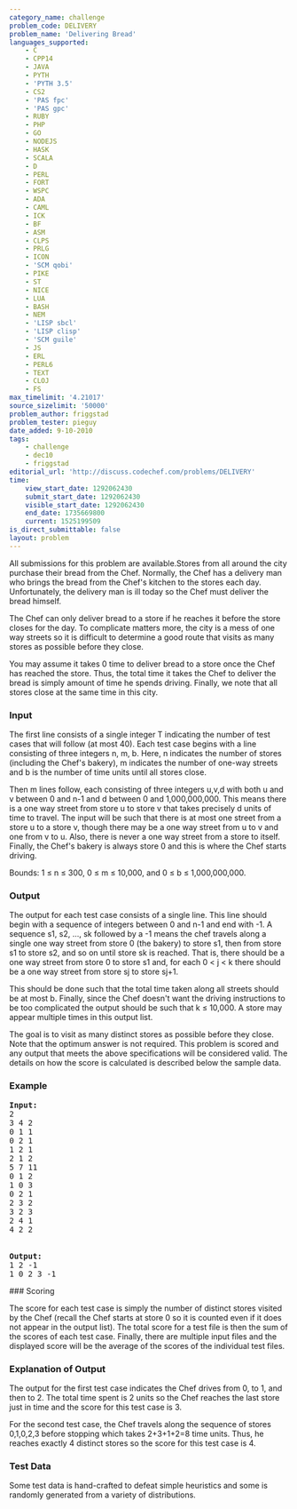 ```yaml
---
category_name: challenge
problem_code: DELIVERY
problem_name: 'Delivering Bread'
languages_supported:
    - C
    - CPP14
    - JAVA
    - PYTH
    - 'PYTH 3.5'
    - CS2
    - 'PAS fpc'
    - 'PAS gpc'
    - RUBY
    - PHP
    - GO
    - NODEJS
    - HASK
    - SCALA
    - D
    - PERL
    - FORT
    - WSPC
    - ADA
    - CAML
    - ICK
    - BF
    - ASM
    - CLPS
    - PRLG
    - ICON
    - 'SCM qobi'
    - PIKE
    - ST
    - NICE
    - LUA
    - BASH
    - NEM
    - 'LISP sbcl'
    - 'LISP clisp'
    - 'SCM guile'
    - JS
    - ERL
    - PERL6
    - TEXT
    - CLOJ
    - FS
max_timelimit: '4.21017'
source_sizelimit: '50000'
problem_author: friggstad
problem_tester: pieguy
date_added: 9-10-2010
tags:
    - challenge
    - dec10
    - friggstad
editorial_url: 'http://discuss.codechef.com/problems/DELIVERY'
time:
    view_start_date: 1292062430
    submit_start_date: 1292062430
    visible_start_date: 1292062430
    end_date: 1735669800
    current: 1525199509
is_direct_submittable: false
layout: problem
---
```

All submissions for this problem are available.Stores from all around the city purchase their bread from the Chef. Normally, the Chef has a delivery man who brings the bread from the Chef's kitchen to the stores each day. Unfortunately, the delivery man is ill today so the Chef must deliver the bread himself.

The Chef can only deliver bread to a store if he reaches it before the store closes for the day. To complicate matters more, the city is a mess of one way streets so it is difficult to determine a good route that visits as many stores as possible before they close.

You may assume it takes 0 time to deliver bread to a store once the Chef has reached the store. Thus, the total time it takes the Chef to deliver the bread is simply amount of time he spends driving. Finally, we note that all stores close at the same time in this city.

### Input

The first line consists of a single integer T indicating the number of test cases that will follow (at most 40). Each test case begins with a line consisting of three integers n, m, b. Here, n indicates the number of stores (including the Chef's bakery), m indicates the number of one-way streets and b is the number of time units until all stores close.

Then m lines follow, each consisting of three integers u,v,d with both u and v between 0 and n-1 and d between 0 and 1,000,000,000. This means there is a one way street from store u to store v that takes precisely d units of time to travel. The input will be such that there is at most one street from a store u to a store v, though there may be a one way street from u to v and one from v to u. Also, there is never a one way street from a store to itself. Finally, the Chef's bakery is always store 0 and this is where the Chef starts driving.

Bounds: 1 ≤ n ≤ 300, 0 ≤ m ≤ 10,000, and 0 ≤ b ≤ 1,000,000,000.

### Output

The output for each test case consists of a single line. This line should begin with a sequence of integers between 0 and n-1 and end with -1. A sequence s1, s2, ..., sk followed by a -1 means the chef travels along a single one way street from store 0 (the bakery) to store s1, then from store s1 to store s2, and so on until store sk is reached. That is, there should be a one way street from store 0 to store s1 and, for each 0 < j < k there should be a one way street from store sj to store sj+1.

This should be done such that the total time taken along all streets should be at most b. Finally, since the Chef doesn't want the driving instructions to be too complicated the output should be such that k ≤ 10,000. A store may appear multiple times in this output list.

The goal is to visit as many distinct stores as possible before they close. Note that the optimum answer is not required. This problem is scored and any output that meets the above specifications will be considered valid. The details on how the score is calculated is described below the sample data.

### Example

<pre>
<b>Input:</b>
2
3 4 2
0 1 1
0 2 1
1 2 1
2 1 2
5 7 11
0 1 2
1 0 3
0 2 1
2 3 2
3 2 3
2 4 1
4 2 2


<b>Output:</b>
1 2 -1
1 0 2 3 -1
</pre>### Scoring

The score for each test case is simply the number of distinct stores visited by the Chef (recall the Chef starts at store 0 so it is counted even if it does not appear in the output list). The total score for a test file is then the sum of the scores of each test case. Finally, there are multiple input files and the displayed score will be the average of the scores of the individual test files.

### Explanation of Output

The output for the first test case indicates the Chef drives from 0, to 1, and then to 2. The total time spent is 2 units so the Chef reaches the last store just in time and the score for this test case is 3.

For the second test case, the Chef travels along the sequence of stores 0,1,0,2,3 before stopping which takes 2+3+1+2=8 time units. Thus, he reaches exactly 4 distinct stores so the score for this test case is 4.

### Test Data

Some test data is hand-crafted to defeat simple heuristics and some is randomly generated from a variety of distributions.
